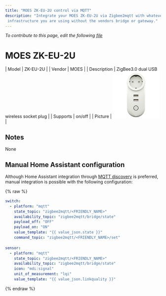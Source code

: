 ```yaml
---
title: "MOES ZK-EU-2U control via MQTT"
description: "Integrate your MOES ZK-EU-2U via Zigbee2mqtt with whatever smart home
 infrastructure you are using without the vendors bridge or gateway."
---
```


*To contribute to this page, edit the following
[file](https://github.com/Koenkk/zigbee2mqtt.io/blob/master/docs/devices/ZK-EU-2U.md)*

# MOES ZK-EU-2U

| Model | ZK-EU-2U  |
| Vendor  | MOES  |
| Description | ZigBee3.0 dual USB wireless socket plug |
| Supports | on/off |
| Picture | ![MOES ZK-EU-2U](../images/devices/ZK-EU-2U.jpg) |

## Notes

None

## Manual Home Assistant configuration
Although Home Assistant integration through [MQTT discovery](../integration/home_assistant) is preferred,
manual integration is possible with the following configuration:


{% raw %}
```yaml
switch:
  - platform: "mqtt"
    state_topic: "zigbee2mqtt/<FRIENDLY_NAME>"
    availability_topic: "zigbee2mqtt/bridge/state"
    payload_off: "OFF"
    payload_on: "ON"
    value_template: "{{ value_json.state }}"
    command_topic: "zigbee2mqtt/<FRIENDLY_NAME>/set"

sensor:
  - platform: "mqtt"
    state_topic: "zigbee2mqtt/<FRIENDLY_NAME>"
    availability_topic: "zigbee2mqtt/bridge/state"
    icon: "mdi:signal"
    unit_of_measurement: "lqi"
    value_template: "{{ value_json.linkquality }}"
```
{% endraw %}


